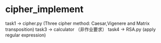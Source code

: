 # cipher_implement

task1 -> cipher.py (Three cipher method: Caesar,Vigenere and Matrix transposition)
task3 -> calculator （非作业要求）
task4 -> RSA.py (apply regular expression)